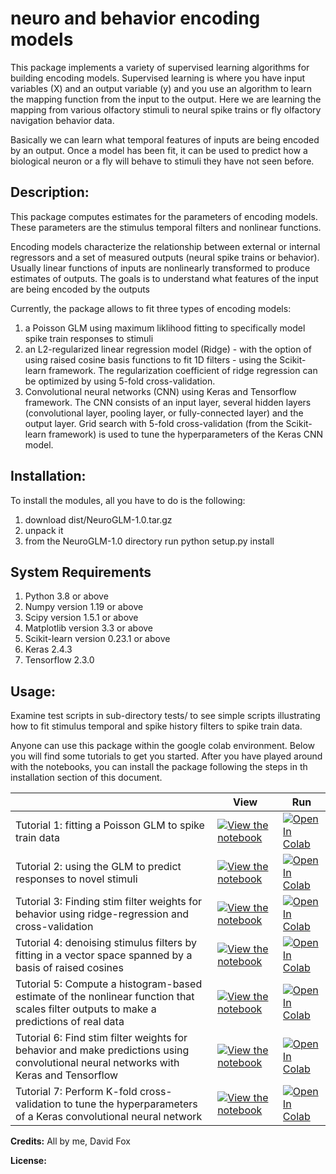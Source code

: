 # neuro and behavior encoding models

This package implements a variety of supervised learning algorithms for building encoding models. Supervised learning is where you have input variables (X) and an output variable (y) and you use an algorithm to learn the mapping function from the input to the output.
Here we are learning the mapping from various olfactory stimuli to neural spike trains or fly olfactory navigation behavior data. 

Basically we can learn what temporal features of inputs are being encoded by an output. Once a model has been fit, it can be used to predict how a biological neuron or a fly will behave to stimuli they have not seen before.


**Description:**
-
This package computes estimates for the parameters of encoding models. These parameters are the stimulus temporal filters and nonlinear functions.

Encoding models characterize the relationship between external or internal regressors and a set of
measured outputs (neural spike trains or behavior). Usually linear functions of inputs are nonlinearly transformed to produce estimates of outputs.
The goals is to understand what features of the input are being encoded by the outputs
 
Currently, the package allows to fit three types of encoding models:
1. a Poisson GLM using maximum liklihood fitting to specifically model spike train responses to stimuli
2. an L2-regularized linear regression model (Ridge) - with the option of using raised cosine basis functions to fit 1D filters - using the Scikit-learn framework. The regularization coefficient of ridge regression can be optimized by using 5-fold cross-validation.
3. Convolutional neural networks (CNN) using Keras and Tensorflow framework. The CNN consists of an input layer, several hidden layers (convolutional layer, pooling layer, or fully-connected layer) and the output layer. Grid search with 5-fold cross-validation (from the Scikit-learn framework) is used to tune the hyperparameters of the Keras CNN model. 

**Installation:**
-
To install the modules, all you have to do is the following:
   1) download dist/NeuroGLM-1.0.tar.gz
   2) unpack it
   3) from the NeuroGLM-1.0 directory run python setup.py install

**System Requirements**
-
1. Python 3.8 or  above
2. Numpy version 1.19 or above
3. Scipy version 1.5.1 or above
4. Matplotlib version 3.3 or above
5. Scikit-learn version 0.23.1 or above
6. Keras 2.4.3
7. Tensorflow 2.3.0

**Usage:**
-
Examine test scripts in sub-directory tests/ to see simple scripts illustrating how to fit stimulus temporal and 
spike history filters to spike train data.

Anyone can use this package within the google colab environment. Below you will find some tutorials to get you started. After you have played around with the notebooks, you can install the package following the steps in th installation section of this document.

|   | View | Run |
| - | --- | ---- |
| Tutorial 1: fitting a Poisson GLM to spike train data | [![View the notebook](https://img.shields.io/badge/render-nbviewer-orange.svg)](https://nbviewer.jupyter.org/github/neuroGLM/master/HowTo_fit_filters.ipynb?flush_cache=true) | [![Open In Colab](https://colab.research.google.com/assets/colab-badge.svg)](https://colab.research.google.com/github/Foxy1987/neuroGLM/blob/master/HowTo_fit_filters.ipynb) |
| Tutorial 2: using the GLM to predict responses to novel stimuli | [![View the notebook](https://img.shields.io/badge/render-nbviewer-orange.svg)](https://nbviewer.jupyter.org/github/neuroGLM/master/HowTo_fit_filters.ipynb?flush_cache=true) | [![Open In Colab](https://colab.research.google.com/assets/colab-badge.svg)](https://colab.research.google.com/github/Foxy1987/neuroGLM/blob/master/HowTo_fit_filters.ipynb) |
| Tutorial 3: Finding stim filter weights for behavior using ridge-regression and cross-validation | [![View the notebook](https://img.shields.io/badge/render-nbviewer-orange.svg)](https://nbviewer.jupyter.org/github/neuroGLM/master/HowTo_fit_filters.ipynb?flush_cache=true) | [![Open In Colab](https://colab.research.google.com/assets/colab-badge.svg)](https://colab.research.google.com/github/Foxy1987/neuroGLM/blob/master/HowTo_fit_filters.ipynb) |
| Tutorial 4: denoising stimulus filters by fitting in a vector space spanned by a basis of raised cosines | [![View the notebook](https://img.shields.io/badge/render-nbviewer-orange.svg)](https://nbviewer.jupyter.org/github/neuroGLM/master/basis_function_fitting.ipynb?flush_cache=true) | [![Open In Colab](https://colab.research.google.com/assets/colab-badge.svg)](https://colab.research.google.com/github/Foxy1987/neuroGLM/blob/master/basis_function_fitting.ipynb) |
| Tutorial 5: Compute a histogram-based estimate of the nonlinear function that scales filter outputs to make a predictions of real data | [![View the notebook](https://img.shields.io/badge/render-nbviewer-orange.svg)](https://nbviewer.jupyter.org/github/neuroGLM/master/HowTo_fit_filters.ipynb?flush_cache=true) | [![Open In Colab](https://colab.research.google.com/assets/colab-badge.svg)](https://colab.research.google.com/github/Foxy1987/neuroGLM/blob/master/HowTo_fit_filters.ipynb) |
| Tutorial 6: Find stim filter weights for behavior and make predictions using convolutional neural networks with Keras and Tensorflow | [![View the notebook](https://img.shields.io/badge/render-nbviewer-orange.svg)](https://nbviewer.jupyter.org/github/neuroGLM/master/how_to_fit_1DCNN_to_timeseries.ipynb?flush_cache=true) | [![Open In Colab](https://colab.research.google.com/assets/colab-badge.svg)](https://colab.research.google.com/github/Foxy1987/neuroGLM/blob/master/how_to_fit_1DCNN_to_timeseries.ipynb) |
| Tutorial 7: Perform K-fold cross-validation to tune the hyperparameters of a Keras convolutional neural network | [![View the notebook](https://img.shields.io/badge/render-nbviewer-orange.svg)](https://nbviewer.jupyter.org/github/neuroGLM/master/HowTo_fit_filters.ipynb?flush_cache=true) | [![Open In Colab](https://colab.research.google.com/assets/colab-badge.svg)](https://colab.research.google.com/github/Foxy1987/neuroGLM/blob/master/HowTo_fit_filters.ipynb) |

**Credits:**
All by me, David Fox

**License:**








